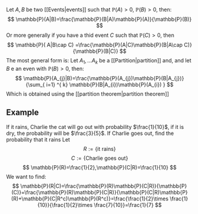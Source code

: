 Let $A,B$ be two [[Events|events]] such that $\mathbb{P}(A)>0$, $\mathbb{P}(B)>0$, then:
$$
\mathbb{P}(A|B)=\frac{\mathbb{P}(B|A)\mathbb{P}(A)}{\mathbb{P}(B)}
$$
Or more generally if you have a thid event $C$ such that $\mathbb{P}(C)>0$, then
$$
\mathbb{P}( A|B\cap C) =\frac{\mathbb{P}(A|C)\mathbb{P}(B|A\cap C)}{\mathbb{P}(B|C)}
$$
The most general form is:
Let $A_{1},\dots A_{k}$ be a [[Partition|partition]] and, and let $B$ e an even with $\mathbb{P}(B)>0$, then:
$$
\mathbb{P}(A_{j}|B)=\frac{\mathbb{P}(A_{j})\mathbb{P}(B|A_{j})}{\sum_{ i=1} ^{ k} \mathbb{P}(B|A_{i})\mathbb{P}(A_{i}) }
$$
Which is obtained using the [[partition theorem|partition theorem]]
## Example
If it rains, Charlie the cat will go out with probability $\frac{1}{10}$, if it is dry, the probability will be $\frac{3}{5}$. If Charlie goes out, find the probability that it rains
Let
$$
R:=\{ \text{it rains} \}
$$
$$
 C:=\{ \text{Charlie goes out} \}
$$
$$
\mathbb{P}(R)=\frac{1}{2},\mathbb{P}(C|R)=\frac{1}{10}
$$
We want to find:
$$
\mathbb{P}(R|C)=\frac{\mathbb{P}(R)\mathbb{P}(C|R)}{\mathbb{P}(C)}=\frac{\mathbb{P}(R)\mathbb{P}(C|R)}{\mathbb{P}(C|R)\mathbb{P}(R)+\mathbb{P}(C|R^c)\mathbb{P}(R^c)}=\frac{\frac{1}{2}\times \frac{1}{10}}{\frac{1}{2}\times \frac{7}{10}}=\frac{1}{7}
$$

